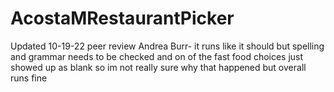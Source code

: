 # AcostaMRestaurantPicker
Updated 10-19-22
peer review Andrea Burr- it runs like it should but spelling and grammar needs to be checked and on of the fast food choices just showed up as blank so im not really sure why that happened but overall runs fine